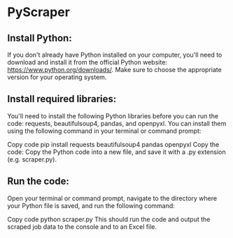 # PyScraper
##   Install Python: 

If you don't already have Python installed on your computer, you'll need to download and install it from the official Python website: https://www.python.org/downloads/. Make sure to choose the appropriate version for your operating system.

## Install required libraries: 

You'll need to install the following Python libraries before you can run the code: requests, beautifulsoup4, pandas, and openpyxl. You can install them using the following command in your terminal or command prompt:

Copy code
pip install requests beautifulsoup4 pandas openpyxl
Copy the code: Copy the Python code into a new file, and save it with a .py extension (e.g. scraper.py).

## Run the code: 

Open your terminal or command prompt, navigate to the directory where your Python file is saved, and run the following command:

Copy code
python scraper.py
This should run the code and output the scraped job data to the console and to an Excel file.